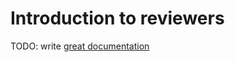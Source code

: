 # Introduction to reviewers

TODO: write [great documentation](http://jacobian.org/writing/great-documentation/what-to-write/)
